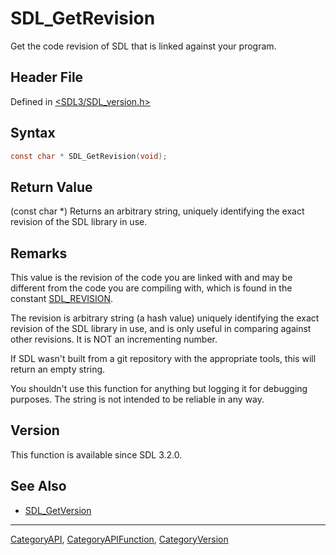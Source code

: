 # SDL_GetRevision

Get the code revision of SDL that is linked against your program.

## Header File

Defined in [<SDL3/SDL_version.h>](https://github.com/libsdl-org/SDL/blob/main/include/SDL3/SDL_version.h)

## Syntax

```c
const char * SDL_GetRevision(void);
```

## Return Value

(const char *) Returns an arbitrary string, uniquely identifying the exact
revision of the SDL library in use.

## Remarks

This value is the revision of the code you are linked with and may be
different from the code you are compiling with, which is found in the
constant [SDL_REVISION](SDL_REVISION).

The revision is arbitrary string (a hash value) uniquely identifying the
exact revision of the SDL library in use, and is only useful in comparing
against other revisions. It is NOT an incrementing number.

If SDL wasn't built from a git repository with the appropriate tools, this
will return an empty string.

You shouldn't use this function for anything but logging it for debugging
purposes. The string is not intended to be reliable in any way.

## Version

This function is available since SDL 3.2.0.

## See Also

- [SDL_GetVersion](SDL_GetVersion)






----
[CategoryAPI](CategoryAPI), [CategoryAPIFunction](CategoryAPIFunction), [CategoryVersion](CategoryVersion)

